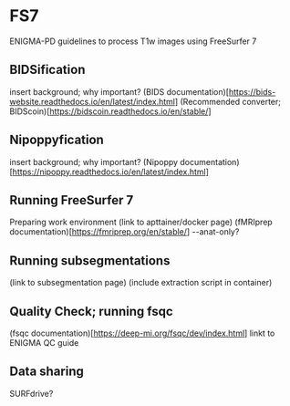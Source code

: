 # FS7
ENIGMA-PD guidelines to process T1w images using FreeSurfer 7

## BIDSification
insert background; why important?
(BIDS documentation)[https://bids-website.readthedocs.io/en/latest/index.html]
(Recommended converter; BIDScoin)[https://bidscoin.readthedocs.io/en/stable/]

## Nipoppyfication
insert background; why important?
(Nipoppy documentation)[https://nipoppy.readthedocs.io/en/latest/index.html]

## Running FreeSurfer 7
Preparing work environment (link to apttainer/docker page)
(fMRIprep documentation)[https://fmriprep.org/en/stable/]
--anat-only?

## Running subsegmentations
(link to subsegmentation page)
(include extraction script in container)

## Quality Check; running fsqc
(fsqc documentation)[https://deep-mi.org/fsqc/dev/index.html]
linkt to ENIGMA QC guide

## Data sharing
SURFdrive?
